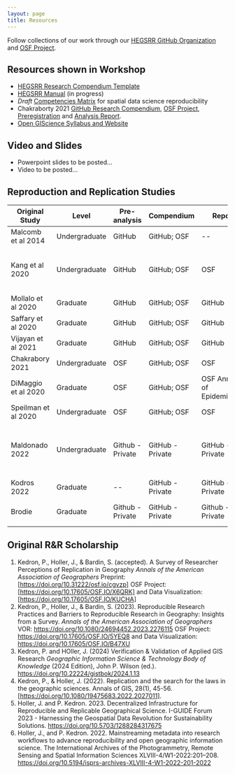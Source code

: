 ```yaml
---
layout: page
title: Resources
---
```


Follow collections of our work through our [HEGSRR GitHub Organization](https://www.github.com/HEGSRR) and [OSF Project](https://osf.io/c5a2r/).

## Resources shown in Workshop

- [HEGSRR Research Compendium Template](https://www.github.com/HEGSRR/HEGSRR-Template)
- [HEGSRR Manual](hegsrr.github.io/HEGSRR-Manual/) (in progress)
- *Draft* [Competencies Matrix](assets/competencies.xlsx) for spatial data science reproducibility
- Chakraborty 2021 [GitHub Research Compendium](https://github.com/HEGSRR/RPr-Chakraborty-2021), [OSF Project](https://doi.org/10.17605/OSF.IO/S5MTQ), [Preregistration](https://doi.org/10.17605/OSF.IO/MJXHD) and [Analysis Report](https://doi.org/10.17605/OSF.IO/647EX).
- [Open GIScience Syllabus and Website](https://opengisci.github.io)

## Video and Slides

- Powerpoint slides to be posted...
- Video to be posted...

## Reproduction and Replication Studies

Original Study | Level |	Pre-analysis |	Compendium |	Report |	Publication|
--- | --- | --- | --- | --- | --- |
Malcomb et al 2014 | Undergraduate |	GitHub	| GitHub; OSF		| -- | -- |
Kang et al 2020	|Undergraduate|	GitHub	|GitHub; OSF	|OSF	|*International Journal of Health Geographics* - In Review 
Mollalo et al 2020|	Graduate|	GitHub	|GitHub; OSF	|GitHub	|*Geographical Analysis*
Saffary et al 2020|	Graduate	|GitHub	|GitHub; OSF	|GitHub	|*Geographical Analysis*
Vijayan et al 2021|	Graduate|	GitHub	|GitHub; OSF	|GitHub	|*Geographical Analysis*
Chakrabory 2021|	Undergraduate|	OSF|	GitHub; OSF|	OSF|	--
DiMaggio et al 2020	|Graduate|	OSF	|GitHub; OSF|	OSF	Annals of Epidemiology
Speilman et al 2020	|Undergraduate	|OSF|	GitHub; OSF	|OSF	|--
Maldonado 2022|	Undergraduate	|Github - Private	|GitHub - Private|	GitHub - Private	|*Journal of Immigrant and Minority Health* - Submit Fall 2024
Kodros 2022	|Graduate|	--	|GitHub - Private|	GitHub - Private|	--
Brodie	|Graduate|	Github - Private|	GitHub - Private | Github - Private|	*Nature* - Submit Fall 2024


## Original R&R Scholarship

1. Kedron, P., Holler, J., & Bardin, S. (accepted). A Survey of Researcher Perceptions of Replication in Geography *Annals of the American Association of Geographers* Preprint: [https://doi.org/10.31222/osf.io/cgvzp] OSF Project: [https://doi.org/10.17605/OSF.IO/X6QRK] and Data Visualization: [https://doi.org/10.17605/OSF.IO/KUCHA]  
1. Kedron, P., Holler, J., & Bardin, S. (2023). Reproducible Research Practices and Barriers to Reproducible Research in Geography: Insights from a Survey. *Annals of the American Association of Geographers* VOR: https://doi.org/10.1080/24694452.2023.2276115 OSF Project: https://doi.org/10.17605/OSF.IO/5YEQ8 and Data Visualization: https://doi.org/10.17605/OSF.IO/B47XU  
1. Kedron, P. and HOller, J. (2024) Verification & Validation of Applied GIS Research *Geographic Information Science & Technology
Body of Knowledge*  (2024 Edition), John P. Wilson (ed.). https://doi.org/10.22224/gistbok/2024.1.13  
1. Kedron, P., & Holler, J. (2022). Replication and the search for the laws in the geographic sciences. Annals of GIS, 28(1), 45-56. [https://doi.org/10.1080/19475683.2022.2027011].
3.	Holler, J. and P. Kedron. 2023. Decentralized Infrastructure for Reproducible and Replicable Geographical Science. I-GUIDE Forum 2023 - Harnessing the Geospatial Data Revolution for Sustainability Solutions.  https://doi.org/10.5703/1288284317675
4.	Holler, J., and P. Kedron. 2022. Mainstreaming metadata into research workflows to advance reproducibility and open geographic information science. The International Archives of the Photogrammetry, Remote Sensing and Spatial Information Sciences XLVIII-4/W1-2022:201–208. https://doi.org/10.5194/isprs-archives-XLVIII-4-W1-2022-201-2022

